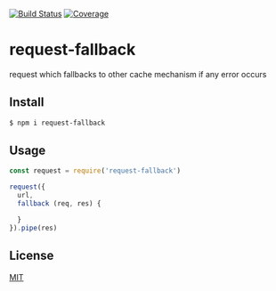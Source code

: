 [![Build Status](https://travis-ci.org/kaelzhang/request-fallback.svg?branch=master)](https://travis-ci.org/kaelzhang/request-fallback)
[![Coverage](https://codecov.io/gh/kaelzhang/request-fallback/branch/master/graph/badge.svg)](https://codecov.io/gh/kaelzhang/request-fallback)
<!-- optional appveyor tst
[![Windows Build Status](https://ci.appveyor.com/api/projects/status/github/kaelzhang/request-fallback?branch=master&svg=true)](https://ci.appveyor.com/project/kaelzhang/request-fallback)
-->
<!-- optional npm version
[![NPM version](https://badge.fury.io/js/request-fallback.svg)](http://badge.fury.io/js/request-fallback)
-->
<!-- optional npm downloads
[![npm module downloads per month](http://img.shields.io/npm/dm/request-fallback.svg)](https://www.npmjs.org/package/request-fallback)
-->
<!-- optional dependency status
[![Dependency Status](https://david-dm.org/kaelzhang/request-fallback.svg)](https://david-dm.org/kaelzhang/request-fallback)
-->

# request-fallback

request which fallbacks to other cache mechanism if any error occurs

## Install

```sh
$ npm i request-fallback
```

## Usage

```js
const request = require('request-fallback')

request({
  url,
  fallback (req, res) {

  }
}).pipe(res)
```

## License

[MIT](LICENSE)
